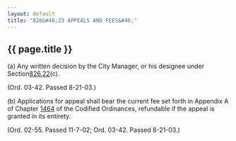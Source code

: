 ```yaml
---
layout: default 
title: "826&#46;23 APPEALS AND FEES&#46;"
---
```


{{ page.title }}
----------------

​(a) Any written decision by the City Manager, or his designee under
Section[826.22](3bc0b929.html)(c).

(Ord. 03-42. Passed 8-21-03.)

​(b) Applications for appeal shall bear the current fee set forth in
Appendix A of Chapter [1464](58d37b9c.html) of the Codified Ordinances,
refundable if the appeal is granted in its entirety.

(Ord. 02-55. Passed 11-7-02; Ord. 03-42. Passed 8-21-03.)

